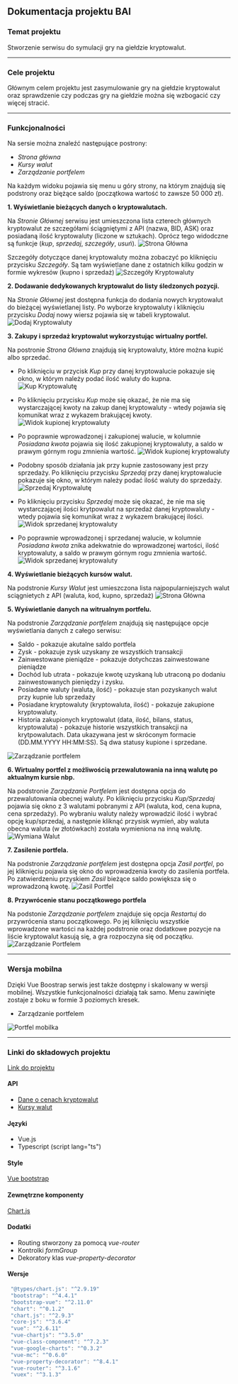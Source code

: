 ## Dokumentacja projektu BAI

### Temat projektu
Stworzenie serwisu do symulacji gry na giełdzie kryptowalut.

***

### Cele projektu
Głównym celem projektu jest zasymulowanie gry na giełdzie kryptowalut oraz sprawdzenie czy podczas gry na giełdzie można się wzbogacić czy więcej stracić.

***

### Funkcjonalności
Na sersie można znaleźć następujące postrony:
* *Strona główna*
* *Kursy walut*
* *Zarządzanie portfelem*

Na każdym widoku pojawia się menu u góry strony, na którym znajdują się podstrony oraz biężące saldo (początkowa wartość to zawsze 50 000 zł).

**1. Wyświetlanie bieżących danych o kryptowalutach.**

Na *Stronie Głównej* serwisu jest umieszczona lista czterech głównych kryptowalut ze szczegółami ściągniętymi z API (nazwa, BID, ASK) oraz posiadaną ilość kryptowaluty (liczone w sztukach). Oprócz tego widodczne są funkcje (*kup*, *sprzedaj*, *szczegóły*, *usuń*).
![Strona Główna](screens/StronaGłówna1.png)

Szczegóły dotyczące danej kryptowaluty można zobaczyć po kliknięciu przycisku *Szczegóły*. Są tam wyświetlane dane z ostatnich kilku godzin w formie wykresów (kupno i sprzedaż)
![Szczegóły Kryptowaluty](screens/SzczegolyKrypto.png)

**2. Dodawanie dedykowanych kryptowalut do listy śledzonych pozycji.**

Na *Stronie Głównej* jest dostępna funkcja do dodania nowych kryptowalut do bieżącej wyświetlanej listy. Po wyborze kryptowaluty i kliknięciu przycisku *Dodaj* nowy wiersz pojawia się w tabeli kryptowalut.
![Dodaj Kryptowaluty](screens/DodaneKryptowaluty.png)

**3. Zakupy i sprzedaż kryptowalut wykorzystując wirtualny portfel.**

Na postronie *Strona Główna* znajdują się kryptowaluty, które można kupić albo sprzedać.
* Po kliknięciu w przycisk *Kup* przy danej kryptowalucie pokazuje się okno, w którym należy podać ilość waluty do kupna.
![Kup Kryptowalutę](screens/KupKrypto1.png)

* Po kliknięciu przycisku *Kup* może się okazać, że nie ma się wystarczającej kwoty na zakup danej kryptowaluty - wtedy pojawia się komunikat wraz z wykazem brakującej kwoty.
![Widok kupionej kryptowaluty](screens/Komunikat.png)

* Po poprawnie wprowadzonej i zakupionej walucie, w kolumnie *Posiadana kwota* pojawia się ilość zakupionej kryptowaluty, a saldo w prawym górnym rogu zmnienia wartość.
![Widok kupionej kryptowaluty](screens/KupKrypto2.png)

* Podobny sposób działania jak przy kupnie zastosowany jest przy sprzedaży. Po kliknięciu przycisku *Sprzedaj* przy danej kryptowalucie pokazuje się okno, w którym należy podać ilość waluty do sprzedaży.
![Sprzedaj Kryptowalutę](screens/SprzedajKrypto1.png)

* Po kliknięciu przycisku *Sprzedaj* może się okazać, że nie ma się wystarczającej ilości krytpowalut na sprzedaż danej kryptowaluty - wtedy pojawia się komunikat wraz z wykazem brakującej ilości.
![Widok sprzedanej kryptowaluty](screens/komunikatSprzedaz.png)

* Po poprawnie wprowadzonej i sprzedanej walucie, w kolumnie *Posiadana kwota* znika adekwatnie do wprowadzonej wartości, ilość kryptowaluty, a saldo w prawym górnym rogu zmnienia wartość.
![Widok sprzedanej kryptowaluty](screens/SprzedajKrypto2.png)

**4. Wyświetlanie bieżących kursów walut.**

Na podstronie *Kursy Walut* jest umieszczona lista najpopularniejszych walut sciągnietych z API (waluta, kod, kupno, sprzedaż)
![Strona Główna](screens/KursyWalut.png)

**5. Wyświetlanie danych na witrualnym portfelu.**

Na podstronie *Zarządzanie portfelem* znajdują się następujące opcje wyświetlania danych z całego serwisu:
* Saldo - pokazuje akutalne saldo portfela
* Zysk - pokazuje zysk uzyskany ze wszystkich transakcji
* Zainwestowane pieniądze - pokazuje dotychczas zainwestowane pieniądze
* Dochód lub utrata - pokazuje kwotę uzyskaną lub utraconą po dodaniu zainwestowanych pieniędzy i zysku.
* Posiadane waluty (waluta, ilość) - pokazuje stan pozyskanych walut przy kupnie lub sprzedaży
* Posiadane kryptowaluty (kryptowaluta, ilość) - pokazuje zakupione kryptowaluty.
* Historia zakupionych kryptowalut (data, ilość, bilans, status, kryptowaluta) - pokazuje historie wszystkich transakcji na krytpowalutach. Data ukazywana jest w skróconym formacie (DD.MM.YYYY HH:MM:SS). Są dwa statusy kupione i sprzedane.

![Zarządzanie portfelem](screens/ZarządzaniePortfelem.png)

**6. Wirtualny portfel z możliwością przewalutowania na inną walutę po aktualnym kursie nbp.**

Na podstronie *Zarządzanie Portfelem* jest dostępna opcja do przewalutowania obecnej waluty. Po kliknięciu przycisku *Kup/Sprzedaj* pojawia się okno z 3 walutami pobranymi z API (waluta, kod, cena kupna, cena sprzedaży). Po wybraniu waluty należy wprowadzić ilość i wybrać opcję kup/sprzedaj, a następnie kliknąć przysisk wymień, aby waluta obecna waluta (w złotówkach) została wymieniona na inną walutę.
![Wymiana Walut](screens/WymianaWalut.png)

**7. Zasilenie portfela.**

Na podstronie *Zarządzanie portfelem* jest dostępna opcja *Zasil portfel*, po jej kliknięciu pojawia się okno do wprowadzenia kwoty do zasilenia portfela. Po zatwierdzeniu przyskiem *Zasil* bieżące saldo powiększa się o wprowadzoną kwotę.
![Zasil Portfel](screens/ZasilPortfel.png)

**8. Przywrócenie stanu początkowego portfela**

Na podstonie *Zarządzanie portfelem* znajduje się opcja *Restartuj*  do przywrócenia stanu początkowego. Po jej kilknięciu wszystkie wprowadzone wartości na każdej podstronie oraz dodatkowe pozycje na liście kryptowalut kasują się, a gra rozpoczyna się od początku. 
![Zarządzanie Portfelem](screens/Restartuj.png)

***
### Wersja mobilna

Dzięki Vue Boostrap serwis jest także dostępny i skalowany w wersji mobilnej. Wszystkie funkcjonalności działają tak samo. Menu zawinięte zostaje z boku w formie 3 poziomych kresek.

* Zarządzanie portfelem 

![Portfel mobilka](screens/portfelM.png)

*** 

### Linki do składowych projektu
[Link do projektu](https://monikasajbura.github.io/BAI_projekt/)

#### API
* [Dane o cenach kryptowalut](https://bitbay.net/pl/api-publiczne)
* [Kursy walut](http://api.nbp.pl/)

#### Języki
* Vue.js
* Typescript (script lang="ts")

#### Style
[Vue bootstrap](https://bootstrap-vue.org/docs)

#### Zewnętrzne komponenty
[Chart.js](https://www.chartjs.org/)

#### Dodatki
* Routing stworzony za pomocą *vue-router*
* Kontrolki *formGroup*
* Dekoratory klas *vue-property-decorator*

#### Wersje
```javascript
 "@types/chart.js": "^2.9.19"
 "bootstrap": "^4.4.1"
 "bootstrap-vue": "^2.11.0"
 "chart": "^0.1.2"
 "chart.js": "^2.9.3"
 "core-js": "^3.6.4"
 "vue": "^2.6.11"
 "vue-chartjs": "^3.5.0"
 "vue-class-component": "^7.2.3"
 "vue-google-charts": "^0.3.2"
 "vue-mc": "^0.6.0"
 "vue-property-decorator": "^8.4.1"
 "vue-router": "^3.1.6"
 "vuex": "^3.1.3"
```
